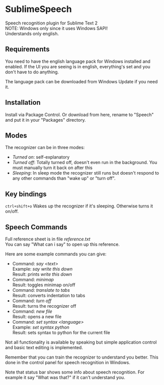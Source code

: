 SublimeSpeech
=============

Speech recognition plugin for Sublime Text 2  
NOTE: Windows only since it uses Windows SAPI!  
Understands only english.  

Requirements
------------
You need to have the english language pack for Windows installed and enabled. If the UI you are seeing is in english, everything's set and you don't have to do anything.

The language pack can be downloaded from Windows Update if you need it.

Installation
------------
Install via Package Control. Or download from here, rename to "Speech" and put it in your "Packages" directory.

Modes
-----
The recognizer can be in three modes:

* _Turned on_: self-explanatory
* _Turned off_: Totally turned off, doesn't even run in the background. You must manually turn it back on after this
* _Sleeping_: In sleep mode the recognizer still runs but doesn't respond to any other commands than "wake up" or "turn off".

Key bindings
------------
`ctrl+shift+o` Wakes up the recognizer if it's sleeping. Otherwise turns it on/off.

Speech Commands
---------------
Full reference sheet is in file _reference.txt_  
You can say "What can i say" to open up this reference.

Here are some example commands you can give:

* Command: _say &lt;text&gt;_  
  Example: _say write this down_  
  Result: prints _write this down_
* Command: _minimap_  
  Result: toggles minimap on/off
* Command: _translate to tabs_  
  Result: converts indentation to tabs
* Command: _turn off_  
  Result: turns the recognizer off
* Command: _new file_  
  Result: opens a new file
* Command: _set syntax &lt;language&gt;_  
  Example: _set syntax python_  
  Result: sets syntax to python for the current file

Not all functionality is available by speaking but simple application control and basic text editing is implemented.

Remember that you can train the recognizer to understand you better. This done in the control panel for speech recognition in Windows.

Note that status bar shows some info about speech recognition. For example it say "What was that?" if it can't understand you.

